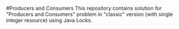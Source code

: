 #Producers and Consumers
This repository contains solution for "Producers and Consumers" problem in "classic" version (with single integer resource) using Java Locks.
